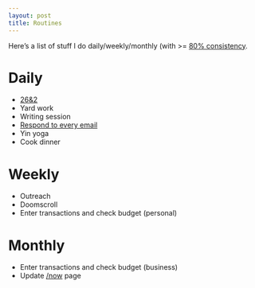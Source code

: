 ```yaml
---
layout: post
title: Routines
---
```


Here’s a list of stuff I do daily/weekly/monthly (with >= [80% consistency](https://garden.briandavidhall.com/80-is-good-enough-80-of-the-time).

# Daily

- [26&2](https://www.youtube.com/watch?v=RUyKdjV348c)
- Yard work
- Writing session
- [Respond to every email](/responding-to-every-email-every-day-until-i-can-t/)
- Yin yoga
- Cook dinner

# Weekly

- Outreach
- Doomscroll
- Enter transactions and check budget (personal)

# Monthly

- Enter transactions and check budget (business)
- Update [/now](/now) page

